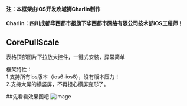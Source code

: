#### 注：本框架由iOS开发攻城狮Charlin制作
#### Charlin：四川成都华西都市报旗下华西都市网络有限公司技术部iOS工程师！

 CorePullScale
-------  
表格顶部图片下拉放大控件，一键式安装，异常简单



框架特性：<br />
1.支持所有ios版本（ios6-ios8），没有版本压力！<br />
2.支持大屏的横竖屏，不再担心横屏变形了。



##先看看效果图吧
![image](./img/1.png)

